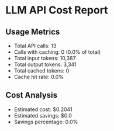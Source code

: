 
# LLM API Cost Report

## Usage Metrics
- Total API calls: 13
- Calls with caching: 0 (0.0% of total)
- Total input tokens: 10,387
- Total output tokens: 3,341
- Total cached tokens: 0
- Cache hit rate: 0.0%

## Cost Analysis
- Estimated cost: $0.2041
- Estimated savings: $0.0
- Savings percentage: 0.0%
